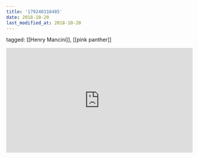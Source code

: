 ```yaml
---
title: '179240310485'
date: 2018-10-20
last_modified_at: 2018-10-20
---
```

tagged: [[Henry Mancini]], [[pink panther]]
<iframe allow="accelerometer; autoplay; clipboard-write; encrypted-media; gyroscope; picture-in-picture" allowfullscreen="" frameborder="0" height="281" id="youtube_iframe" src="https://www.youtube.com/embed/Pw5Nvz1FKLY?feature=oembed&amp;enablejsapi=1&amp;origin=https://safe.txmblr.com&amp;wmode=opaque" width="500"></iframe>
